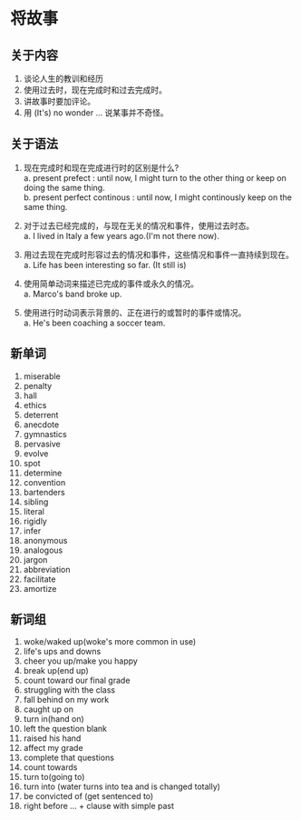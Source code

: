 # 将故事

## 关于内容

1. 谈论人生的教训和经历
2. 使用过去时，现在完成时和过去完成时。
3. 讲故事时要加评论。
4. 用 (It's) no wonder ...  说某事并不奇怪。

## 关于语法

1. 现在完成时和现在完成进行时的区别是什么?  
    a. present prefect : until now, I might turn to the other thing or keep on doing the same thing.  
    b. present perfect continous : until now, I might continously keep on the same thing.  

2. 对于过去已经完成的，与现在无关的情况和事件，使用过去时态。  
    a. I lived in Italy a few years ago.(I'm not there now).  

3. 用过去现在完成时形容过去的情况和事件，这些情况和事件一直持续到现在。  
    a. Life has been interesting so far. (It still is)  

4. 使用简单动词来描述已完成的事件或永久的情况。  
    a. Marco's band broke up.  

5. 使用进行时动词表示背景的、正在进行的或暂时的事件或情况。  
    a. He's been coaching a soccer team.  

## 新单词

1. miserable
2. penalty
3. hall
4. ethics
5. deterrent
6. anecdote
7. gymnastics
8. pervasive
9. evolve
10. spot
11. determine
12. convention
13. bartenders
14. sibling
15. literal
16. rigidly
17. infer
18. anonymous
19. analogous
20. jargon
21. abbreviation
22. facilitate
23. amortize

## 新词组

1. woke/waked up(woke's more common in use)
2. life's ups and downs
3. cheer you up/make you happy
4. break up(end up)  
5. count toward our final grade  
6. struggling with the class  
7. fall behind on my work  
8. caught up on  
9. turn in(hand on)  
10. left the question blank  
11. raised his hand  
12. affect my grade  
13. complete that questions  
14. count towards
15. turn to(going to)  
16. turn into (water turns into tea and is changed totally)
17. be convicted of (get sentenced to)
18. right before ... + clause with simple past  
